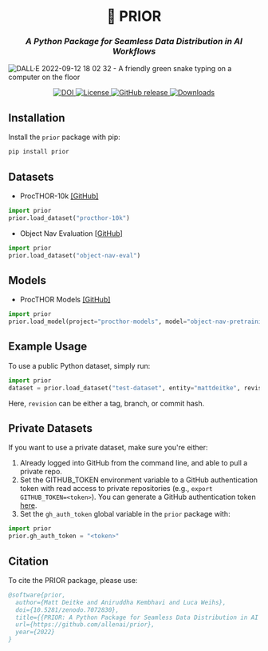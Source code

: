 <h1 align="center">
  🐍 PRIOR
</h1>


<h3 align="center"><em>A Python Package for Seamless Data Distribution in AI Workflows</em></h3>

![DALL·E 2022-09-12 18 02 32 - A friendly green snake typing on a computer on the floor](https://user-images.githubusercontent.com/28768645/189784788-22986a02-d56e-4937-8c8e-e58685e8b72d.png)


<div align="center">
  <a href="https://zenodo.org/badge/latestdoi/497726192">
    <img src="https://zenodo.org/badge/497726192.svg" alt="DOI" />
  </a>
  <a href="//github.com/allenai/prior/blob/main/LICENSE">
    <img alt="License" src="https://img.shields.io/github/license/allenai/prior.svg?color=blue">
  </a>
  <a href="//github.com/allenai/prior/releases">
    <img alt="GitHub release" src="https://img.shields.io/github/release/allenai/prior.svg">
  </a>
  <a href="//pepy.tech/project/prior" target="_blank">
    <img alt="Downloads" src="https://pepy.tech/badge/prior">
  </a>
</div>



## Installation

Install the `prior` package with pip:

```bash
pip install prior
```

## Datasets

- ProcTHOR-10k [[GitHub]](https://github.com/allenai/procthor-10k)

```python
import prior
prior.load_dataset("procthor-10k")
```

- Object Nav Evaluation [[GitHub]](https://github.com/allenai/object-nav-eval)

```python
import prior
prior.load_dataset("object-nav-eval")
```

## Models

- ProcTHOR Models [[GitHub]](https://github.com/allenai/procthor-models)

```python
import prior
prior.load_model(project="procthor-models", model="object-nav-pretraining")
```

## Example Usage

To use a public Python dataset, simply run:

```python
import prior
dataset = prior.load_dataset("test-dataset", entity="mattdeitke", revision="main")
```

Here, `revision` can be either a tag, branch, or commit hash.

## Private Datasets

If you want to use a private dataset, make sure you're either:

1. Already logged into GitHub from the command line, and able to pull a private repo.
2. Set the GITHUB_TOKEN environment variable to a GitHub authentication token with read access to private repositories (e.g., `export GITHUB_TOKEN=<token>`). You can generate a GitHub authentication token [here](https://github.com/settings/tokens).
3. Set the `gh_auth_token` global variable in the `prior` package with:

```python
import prior
prior.gh_auth_token = "<token>"
```

## Citation

To cite the PRIOR package, please use:

```bibtex
@software{prior,
  author={Matt Deitke and Aniruddha Kembhavi and Luca Weihs},
  doi={10.5281/zenodo.7072830},
  title={{PRIOR: A Python Package for Seamless Data Distribution in AI Workflows}},
  url={https://github.com/allenai/prior},
  year={2022}
}
```
